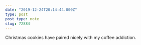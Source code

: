 ```yaml
---
date: "2019-12-24T20:14:44.000Z"
type: post 
post_type: note
slug: 72884
---
```

‪Christmas cookies have paired nicely with my coffee addiction. ‬
